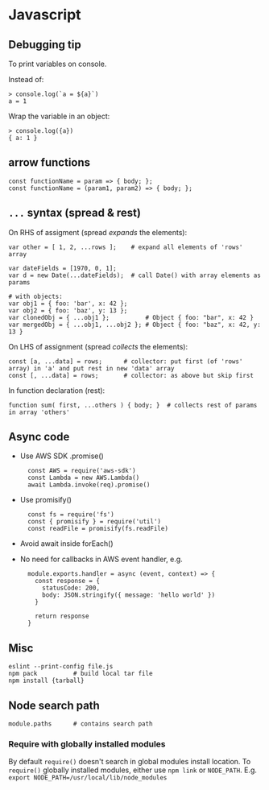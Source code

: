 # Javascript

## Debugging tip

To print variables on console.

Instead of:

    > console.log(`a = ${a}`)
    a = 1

Wrap the variable in an object:

    > console.log({a})
    { a: 1 }

## arrow functions

    const functionName = param => { body; };
    const functionName = (param1, param2) => { body; };      

## `...` syntax (spread & rest)

On RHS of assigment (spread *expands* the elements):

    var other = [ 1, 2, ...rows ];    # expand all elements of 'rows' array

    var dateFields = [1970, 0, 1];
    var d = new Date(...dateFields);  # call Date() with array elements as params

    # with objects:
    var obj1 = { foo: 'bar', x: 42 };
    var obj2 = { foo: 'baz', y: 13 };
    var clonedObj = { ...obj1 };          # Object { foo: "bar", x: 42 }
    var mergedObj = { ...obj1, ...obj2 }; # Object { foo: "baz", x: 42, y: 13 }

On LHS of assignment (spread *collects* the elements):

    const [a, ...data] = rows;      # collector: put first (of 'rows' array) in 'a' and put rest in new 'data' array
    const [, ...data] = rows;       # collector: as above but skip first

In function declaration (rest):

    function sum( first, ...others ) { body; }  # collects rest of params in array 'others'

## Async code

- Use AWS SDK .promise()

        const AWS = require('aws-sdk')
        const Lambda = new AWS.Lambda()
        await Lambda.invoke(req).promise()

- Use promisify()

        const fs = require('fs')
        const { promisify } = require('util')
        const readFile = promisify(fs.readFile)

- Avoid await inside forEach()

- No need for callbacks in AWS event handler, e.g.

        module.exports.handler = async (event, context) => {
          const response = {
            statusCode: 200,
            body: JSON.stringify({ message: 'hello world' })
          }

          return response
        }

## Misc

    eslint --print-config file.js
    npm pack          # build local tar file
    npm install {tarball}

## Node search path

    module.paths      # contains search path

### Require with globally installed modules

By default `require()` doesn't search in global modules install location.
To `require()` globally installed modules, either use `npm link` or `NODE_PATH`.
E.g. `export NODE_PATH=/usr/local/lib/node_modules`

